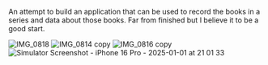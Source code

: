 An attempt to build an application that can be used to record the books in a series and data about those books.
Far from finished but I believe it to be a good start.

![IMG_0818](https://github.com/user-attachments/assets/4a469db3-98b3-4736-a857-2da1ae8f2e40)
![IMG_0814 copy](https://github.com/user-attachments/assets/b704f13a-5b70-4df0-b12b-922a0598ad38)
![IMG_0816 copy](https://github.com/user-attachments/assets/9d0a650c-9299-43b1-8182-247e1e9ea8f7)
![Simulator Screenshot - iPhone 16 Pro - 2025-01-01 at 21 01 33](https://github.com/user-attachments/assets/76ad51f8-9db0-4a22-b0c4-261a74375717)
